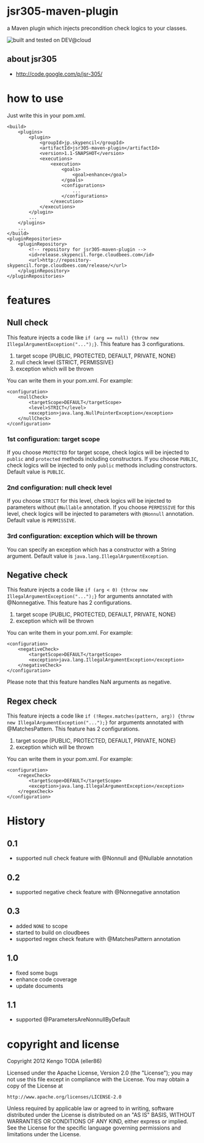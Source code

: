 # jsr305-maven-plugin
a Maven plugin which injects precondition check logics to your classes.

![built and tested on DEV@cloud](http://static-www.cloudbees.com/images/badges/BuiltOnDEV.png)

## about jsr305
 - http://code.google.com/p/jsr-305/

# how to use
Just write this in your pom.xml.

    <build>
    	<plugins>
    		<plugin>
    			<groupId>jp.skypencil</groupId>
    			<artifactId>jsr305-maven-plugin</artifactId>
    			<version>1.1-SNAPSHOT</version>
    			<executions>
    				<execution>
    					<goals>
    						<goal>enhance</goal>
    					</goals>
    					<configurations>
    						...
    					</configurations>
    				</execution>
    			</executions>
    		</plugin>
    		...
    	</plugins>
    	...
    </build>
    <pluginRepositories>
    	<pluginRepository>
    		<!-- repository for jsr305-maven-plugin -->
    		<id>release.skypencil.forge.cloudbees.com</id>
    		<url>http://repository-skypencil.forge.cloudbees.com/release/</url>
    	</pluginRepository>
    </pluginRepositories>

# features
## Null check
This feature injects a code like `if (arg == null) {throw new IllegalArgumentException("...");}`.
This feature has 3 configurations.

1. target scope (PUBLIC, PROTECTED, DEFAULT, PRIVATE, NONE)
2. null check level (STRICT, PERMISSIVE)
3. exception which will be thrown

You can write them in your pom.xml. For example:

    <configuration>
    	<nullCheck>
    		<targetScope>DEFAULT</targetScope>
    		<level>STRICT</level>
    		<exception>java.lang.NullPointerException</exception>
    	</nullCheck>
    </configuration>

### 1st configuration: target scope
If you choose `PROTECTED` for target scope, check logics will be injected to `public` and `protected` methods
including constructors.
If you choose `PUBLIC`, check logics will be injected to only `public` methods including constructors.
Default value is `PUBLIC`.

### 2nd configuration: null check level
If you choose `STRICT` for this level, check logics will be injected to parameters without `@Nullable`
annotation.
If you choose `PERMISSIVE` for this level, check logics will be injected to parameters with `@Nonnull`
annotation.
Default value is `PERMISSIVE`.

### 3rd configuration: exception which will be thrown
You can specify an exception which has a constructor with a String argument.
Default value is `java.lang.IllegalArgumentException`.


## Negative check
This feature injects a code like `if (arg < 0) {throw new IllegalArgumentException("...");}` for arguments annotated with @Nonnegative.
This feature has 2 configurations.

1. target scope (PUBLIC, PROTECTED, DEFAULT, PRIVATE, NONE)
2. exception which will be thrown

You can write them in your pom.xml. For example:

    <configuration>
    	<negativeCheck>
    		<targetScope>DEFAULT</targetScope>
    		<exception>java.lang.IllegalArgumentException</exception>
    	</negativeCheck>
    </configuration>

Please note that this feature handles NaN arguments as negative.

## Regex check
This feature injects a code like `if (!Regex.matches(pattern, arg)) {throw new IllegalArgumentException("...");}` for arguments annotated with @MatchesPattern.
This feature has 2 configurations.

1. target scope (PUBLIC, PROTECTED, DEFAULT, PRIVATE, NONE)
2. exception which will be thrown

You can write them in your pom.xml. For example:

    <configuration>
    	<regexCheck>
    		<targetScope>DEFAULT</targetScope>
    		<exception>java.lang.IllegalArgumentException</exception>
    	</regexCheck>
    </configuration>


# History
## 0.1
- supported null check feature with @Nonnull and @Nullable annotation

## 0.2
- supported negative check feature with @Nonnegative annotation

## 0.3
- added `NONE` to scope
- started to build on cloudbees
- supported regex check feature with @MatchesPattern annotation

## 1.0
- fixed some bugs
- enhance code coverage
- update documents

## 1.1
- supported @ParametersAreNonnullByDefault


# copyright and license
Copyright 2012 Kengo TODA (eller86)

Licensed under the Apache License, Version 2.0 (the "License");
you may not use this file except in compliance with the License.
You may obtain a copy of the License at

    http://www.apache.org/licenses/LICENSE-2.0

Unless required by applicable law or agreed to in writing, software
distributed under the License is distributed on an "AS IS" BASIS,
WITHOUT WARRANTIES OR CONDITIONS OF ANY KIND, either express or implied.
See the License for the specific language governing permissions and
limitations under the License.
